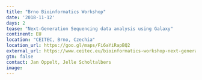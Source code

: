 ```yaml
---
title: "Brno Bioinformatics Workshop"
date: '2018-11-12'
days: 2
tease: "Next-Generation Sequencing data analysis using Galaxy"
continent: EU
location: "CEITEC, Brno, Czechia"
location_url: https://goo.gl/maps/Fi6aYiRapBQ2
external_url: https://www.ceitec.eu/bioinformatics-workshop-next-generation-sequencing-data-analysis-using-galaxy/a3508
gtn: false
contact: Jan Oppelt, Jelle Scholtalbers
image: 
---
```

